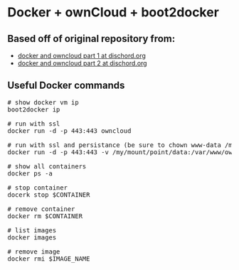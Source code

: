 # Docker + ownCloud + boot2docker

## Based off of original repository from:

* [docker and owncloud part 1 at dischord.org](http://dischord.org/blog/2013/07/10/docker-and-owncloud/)
* [docker and owncloud part 2 at dischord.org](http://dischord.org/blog/2013/08/13/docker-and-owncloud-part-2/)

## Useful Docker commands

<pre>
# show docker vm ip
boot2docker ip

# run with ssl
docker run -d -p 443:443 owncloud

# run with ssl and persistance (be sure to chown www-data /my/mount/point/*)
docker run -d -p 443:443 -v /my/mount/point/data:/var/www/owncloud/data -v /my/mount/point/mysql:/var/lib/mysql owncloud

# show all containers
docker ps -a 

# stop container
docerk stop $CONTAINER

# remove container
docker rm $CONTAINER

# list images
docker images

# remove image
docker rmi $IMAGE_NAME

</pre>


